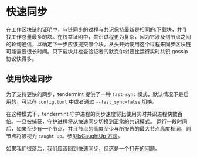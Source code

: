 # 快速同步

在工作区块链的证明中，与链同步的过程与共识保持最新是相同的:下载块，并寻找工作总量最多的块。在权益证明中，共识过程更为复杂，因为它涉及到节点之间的轮询通信，以确定下一步应该提交哪个块。从头开始使用这个过程来同步区块链可能需要很长时间。只下载块并检查验证者的默克尔树要比运行实时共识 gossip 协议快得多。

## 使用快速同步

为了支持更快的同步，tendermint 提供了一种 `fast-sync` 模式，默认情况下是启用的，可以在 `config.toml` 中或者通过 `--fast_sync=false` 切换。

在这种模式下，tendermint 守护进程的同步速度将比使用实时共识进程快数百倍。一旦被捕获，守护进程将从快速同步切换到正常的共识模式。
运行一段时间后，如果至少有一个节点，并且节点的高度至少与所报告的最大节点高度相同，则节点将被视为 `caught up`。参见[IsCaughtUp 方法](https://github.com/tendermint/tendermint/blob/b467515719e686e4678e6da4e102f32a491b85a0/blockchain/pool.go#L128)。

如果我们很落后，我们应该回到快速同步，但这是一个[打开的问题](https://github.com/tendermint/tendermint/issues/129)。
